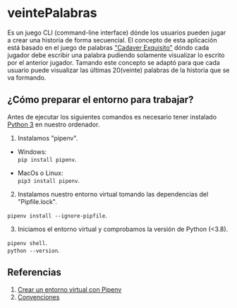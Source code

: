 # veintePalabras

Es un juego CLI (command-line interface) dónde los usuarios pueden jugar a crear una historia de forma secuencial. El concepto de esta aplicación está basado en el juego de palabras ["Cadaver Exquisito"](https://es.wikipedia.org/wiki/Cad%C3%A1ver_exquisito) dóndo cada jugador debe escribir una palabra pudiendo solamente visualizar lo escrito por el anterior jugador. Tamando este concepto se adaptó para que cada usuario puede visualizar las últimas 20(veinte) palabras de la historia que se va formando.

## ¿Cómo preparar el entorno para trabajar?

Antes de ejecutar los siguientes comandos es necesario tener instalado [Python 3](https://www.python.org/downloads/) en nuestro ordenador.

1. Instalamos "pipenv". 

+ Windows:  
``` pip install pipenv ```.  

+ MacOs o Linux:  
``` pip3 install pipenv ```.  

2. Instalamos nuestro entorno virtual tomando las dependencias del "Pipfile.lock".  

``` pipenv install --ignore-pipfile ```.  

3. Iniciamos el entorno virtual y comprobamos la versión de Python (<3.8).

``` pipenv shell ```.  
``` python --version ```.  


## Referencias

1. [Crear un entorno virtual con Pipenv](https://realpython.com/pipenv-guide/)
2. [Convenciones](https://www.python.org/dev/peps/pep-0008/#introduction)
